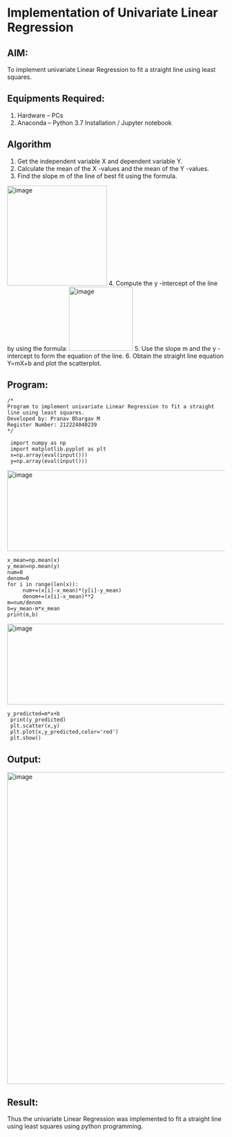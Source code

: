# Implementation of Univariate Linear Regression
## AIM:
To implement univariate Linear Regression to fit a straight line using least squares.

## Equipments Required:
1. Hardware – PCs
2. Anaconda – Python 3.7 Installation / Jupyter notebook

## Algorithm
1. Get the independent variable X and dependent variable Y.
2. Calculate the mean of the X -values and the mean of the Y -values.
3. Find the slope m of the line of best fit using the formula. 
<img width="231" alt="image" src="https://user-images.githubusercontent.com/93026020/192078527-b3b5ee3e-992f-46c4-865b-3b7ce4ac54ad.png">
4. Compute the y -intercept of the line by using the formula:
<img width="148" alt="image" src="https://user-images.githubusercontent.com/93026020/192078545-79d70b90-7e9d-4b85-9f8b-9d7548a4c5a4.png">
5. Use the slope m and the y -intercept to form the equation of the line.
6. Obtain the straight line equation Y=mX+b and plot the scatterplot.

## Program:
```
/*
Program to implement univariate Linear Regression to fit a straight line using least squares.
Developed by: Pranav Bhargav M
Register Number: 212224040239
*/
```

```
 import numpy as np
 import matplotlib.pyplot as plt
 x=np.array(eval(input()))
 y=np.array(eval(input()))
```
<img width="1390" height="187" alt="image" src="https://github.com/user-attachments/assets/5d7c196a-b343-4875-aa41-e0d47d08e02c" />


```
x_mean=np.mean(x)
y_mean=np.mean(y)
num=0
denom=0
for i in range(len(x)):
     num+=(x[i]-x_mean)*(y[i]-y_mean)
     denom+=(x[i]-x_mean)**2
m=num/denom
b=y_mean-m*x_mean
print(m,b)
```
<img width="1390" height="187" alt="image" src="https://github.com/user-attachments/assets/34b3835a-ad99-42e8-a19b-fd99e18edab1" />


```
y_predicted=m*x+b
 print(y_predicted)
 plt.scatter(x,y)
 plt.plot(x,y_predicted,color='red')
 plt.show() 
```

## Output:
<img width="944" height="721" alt="image" src="https://github.com/user-attachments/assets/88f7b048-7178-4092-9965-0deb3f989640" />



## Result:
Thus the univariate Linear Regression was implemented to fit a straight line using least squares using python programming.
